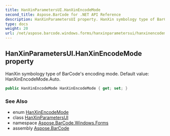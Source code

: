 ```yaml
---
title: HanXinParametersUI.HanXinEncodeMode
second_title: Aspose.BarCode for .NET API Reference
description: HanXinParametersUI property. HanXin symbology type of BarCodes encoding mode. Default value HanXinEncodeMode.Auto
type: docs
weight: 20
url: /net/aspose.barcode.windows.forms/hanxinparametersui/hanxinencodemode/
---
```

## HanXinParametersUI.HanXinEncodeMode property

HanXin symbology type of BarCode's encoding mode. Default value: HanXinEncodeMode.Auto.

```csharp
public HanXinEncodeMode HanXinEncodeMode { get; set; }
```

### See Also

* enum [HanXinEncodeMode](../../../aspose.barcode.generation/hanxinencodemode/)
* class [HanXinParametersUI](../)
* namespace [Aspose.BarCode.Windows.Forms](../../../aspose.barcode.windows.forms/)
* assembly [Aspose.BarCode](../../../)



